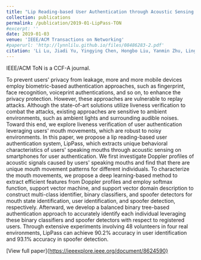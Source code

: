 ```yaml
---
title: "Lip Reading-based User Authentication through Acoustic Sensing on Smartphones"
collection: publications
permalink: /publication/2019-01-LipPass-TON
#excerpt: ''
date: 2019-01-03
venue: 'IEEE/ACM Transactions on Networking'
#paperurl: 'http://lynnlilu.github.io/files/08486283-2.pdf'
citation: 'Li Lu, Jiadi Yu, Yingying Chen, Hongbo Liu, Yanmin Zhu, Linghe Kong, Minglu Li. (2019). &quot;Lip Reading-based User Authentication through Acoustic Sensing on Smartphones.&quot; <i>IEEE/ACM Transactions on Networking</i>.'
---
```


IEEE/ACM ToN is a CCF-A journal.

To prevent users' privacy from leakage, more and more mobile devices employ biometric-based authentication approaches, such as fingerprint, face recognition, voiceprint authentications, and so on, to enhance the privacy protection. However, these approaches are vulnerable to replay attacks. Although the state-of-art solutions utilize liveness verification to combat the attacks, existing approaches are sensitive to ambient environments, such as ambient lights and surrounding audible noises. Toward this end, we explore liveness verification of user authentication leveraging users' mouth movements, which are robust to noisy environments. In this paper, we propose a lip reading-based user authentication system, LipPass, which extracts unique behavioral characteristics of users' speaking mouths through acoustic sensing on smartphones for user authentication. We first investigate Doppler profiles of acoustic signals caused by users' speaking mouths and find that there are unique mouth movement patterns for different individuals. To characterize the mouth movements, we propose a deep learning-based method to extract efficient features from Doppler profiles and employ softmax function, support vector machine, and support vector domain description to construct multi-class identifier, binary classifiers, and spoofer detectors for mouth state identification, user identification, and spoofer detection, respectively. Afterward, we develop a balanced binary tree-based authentication approach to accurately identify each individual leveraging these binary classifiers and spoofer detectors with respect to registered users. Through extensive experiments involving 48 volunteers in four real environments, LipPass can achieve 90.2% accuracy in user identification and 93.1% accuracy in spoofer detection.

[View full paper]{https://ieeexplore.ieee.org/document/8624590}

